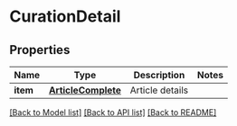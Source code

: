 # CurationDetail

## Properties
Name | Type | Description | Notes
------------ | ------------- | ------------- | -------------
**item** | [**ArticleComplete**](ArticleComplete.md) | Article details | 

[[Back to Model list]](../README.md#documentation-for-models) [[Back to API list]](../README.md#documentation-for-api-endpoints) [[Back to README]](../README.md)


